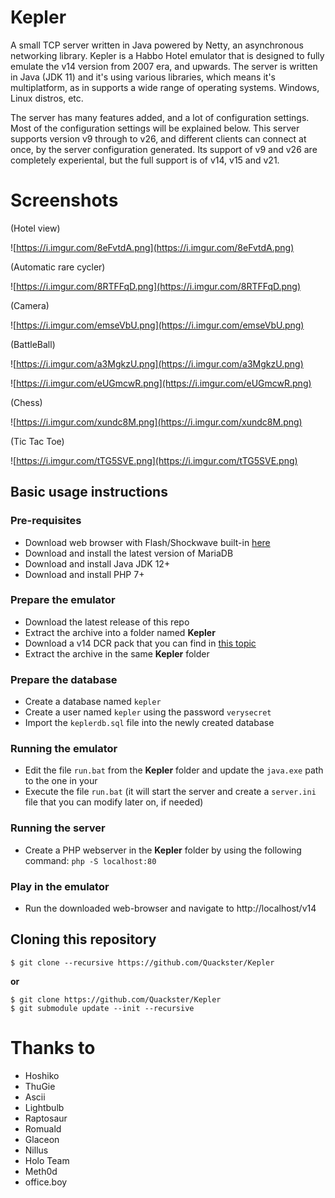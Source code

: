 # Kepler

A small TCP server written in Java powered by Netty, an asynchronous networking library. Kepler is a Habbo Hotel emulator that is designed to fully emulate the v14 version from 2007 era, and upwards. The server is written in Java (JDK 11) and it's using various libraries, which means it's multiplatform, as in supports a wide range of operating systems. Windows, Linux distros, etc.

The server has many features added, and a lot of configuration settings. Most of the configuration settings will be explained below. This server supports version v9 through to v26, and different clients can connect at once, by the server configuration generated. Its support of v9 and v26 are completely experiental, but the full support is of v14, v15 and v21.

# Screenshots

(Hotel view)

![https://i.imgur.com/8eFvtdA.png](https://i.imgur.com/8eFvtdA.png)

(Automatic rare cycler)

![https://i.imgur.com/8RTFFqD.png](https://i.imgur.com/8RTFFqD.png)

(Camera)

![https://i.imgur.com/emseVbU.png](https://i.imgur.com/emseVbU.png)

(BattleBall)

![https://i.imgur.com/a3MgkzU.png](https://i.imgur.com/a3MgkzU.png)

![https://i.imgur.com/eUGmcwR.png](https://i.imgur.com/eUGmcwR.png)

(Chess)

![https://i.imgur.com/xundc8M.png](https://i.imgur.com/xundc8M.png)

(Tic Tac Toe)

![https://i.imgur.com/tTG5SVE.png](https://i.imgur.com/tTG5SVE.png)

## Basic usage instructions

### Pre-requisites

- Download web browser with Flash/Shockwave built-in [here](http://forum.ragezone.com/f353/portable-browser-flash-shockwave-basilisk-1192727/)
- Download and install the latest version of MariaDB
- Download and install Java JDK 12+
- Download and install PHP 7+

### Prepare the emulator

- Download the latest release of this repo
- Extract the archive into a folder named **Kepler**
- Download a v14 DCR pack that you can find in [this topic](http://forum.ragezone.com/f353/kepler-java-v14-server-snowstorm-1155773/)
- Extract the archive in the same **Kepler** folder

### Prepare the database

- Create a database named `kepler`
- Create a user named `kepler` using the password `verysecret`
- Import the `keplerdb.sql` file into the newly created database

### Running the emulator

- Edit the file `run.bat` from the **Kepler** folder and update the `java.exe` path to the one in your 
- Execute the file `run.bat` (it will start the server and create a `server.ini` file that you can modify later on, if needed)

### Running the server

- Create a PHP webserver in the **Kepler** folder by using the following command: `php -S localhost:80`

### Play in the emulator

- Run the downloaded web-browser and navigate to http://localhost/v14

## Cloning this repository

```
$ git clone --recursive https://github.com/Quackster/Kepler
```

**or**

```
$ git clone https://github.com/Quackster/Kepler
$ git submodule update --init --recursive
```

# Thanks to

* Hoshiko
* ThuGie
* Ascii
* Lightbulb
* Raptosaur
* Romuald
* Glaceon
* Nillus
* Holo Team
* Meth0d
* office.boy

